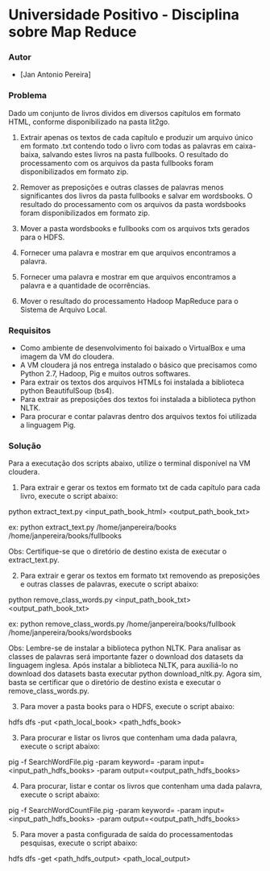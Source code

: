 # Universidade Positivo - Disciplina sobre Map Reduce

### Autor

  - [Jan Antonio Pereira]

### Problema

Dado um conjunto de livros dividos em diversos capítulos em formato HTML, conforme disponibilizado na pasta lit2go.

1) Extrair apenas os textos de cada capítulo e produzir um arquivo único em formato .txt contendo todo o livro com todas as palavras em caixa-baixa, salvando estes livros na pasta fullbooks. O resultado do processamento com os arquivos da pasta fullbooks foram disponibilizados em formato zip.

2) Remover as preposições e outras classes de palavras menos significantes dos livros da pasta fullbooks e salvar em wordsbooks. O resultado do processamento com os arquivos da pasta wordsbooks foram disponibilizados em formato zip.

3) Mover a pasta wordsbooks e fullbooks com os arquivos txts gerados para o HDFS. 

3) Fornecer uma palavra e mostrar em que arquivos encontramos a palavra.

4) Fornecer uma palavra e mostrar em que arquivos encontramos a palavra e a quantidade de ocorrências.

5) Mover o resultado do processamento Hadoop MapReduce para o Sistema de Arquivo Local. 

### Requisitos

  - Como ambiente de desenvolvimento foi baixado o VirtualBox e uma imagem da VM do cloudera.
  - A VM cloudera já nos entrega instalado o básico que precisamos como Python 2.7, Hadoop, Pig e muitos outros softwares.
  - Para extrair os textos dos arquivos HTMLs foi instalada a biblioteca python BeautifulSoup (bs4).
  - Para extrair as preposições dos textos foi instalada a biblioteca python NLTK.
  - Para procurar e contar palavras dentro dos arquivos textos foi utilizada a linguagem Pig.
  
### Solução

Para a executação dos scripts abaixo, utilize o terminal disponível na VM cloudera.

1) Para extrair e gerar os textos em formato txt de cada capítulo para cada livro, execute o script abaixo:

python extract_text.py <input_path_book_html> <output_path_book_txt>

ex:  python extract_text.py /home/janpereira/books /home/janpereira/books/fullbooks

Obs: Certifique-se que o diretório de destino exista de executar o extract_text.py. 

2) Para extrair e gerar os textos em formato txt removendo as preposições e outras classes de palavras, execute o script abaixo:

python remove_class_words.py <input_path_book_txt> <output_path_book_txt>

ex: python remove_class_words.py /home/janpereira/books/fullbook /home/janpereira/books/wordsbooks

Obs: 
Lembre-se de instalar a biblioteca python NLTK.
Para analisar as classes de palavras será importante fazer o download dos datasets da linguagem inglesa.
Após instalar a biblioteca NLTK, para auxiliá-lo no download dos datasets basta executar python download_nltk.py.
Agora sim, basta se certificar que o diretório de destino exista e executar o remove_class_words.py.

3) Para mover a pasta books para o HDFS, execute o script abaixo:

hdfs dfs -put <path_local_book> <path_hdfs_book>

3) Para procurar e listar os livros que contenham uma dada palavra, execute o script abaixo:

pig -f SearchWordFile.pig -param keyword=<informe a palavra> -param input=<input_path_hdfs_books> -param output=<output_path_hdfs_books>

4) Para procurar, listar e contar os livros que contenham uma dada palavra, execute o script abaixo:

pig -f SearchWordCountFile.pig -param keyword=<informe a palavra> -param input=<input_path_hdfs_books> -param output=<output_path_hdfs_books>

5) Para mover a pasta configurada de saída do processamentodas pesquisas, execute o script abaixo:

hdfs dfs -get <path_hdfs_output> <path_local_output>

